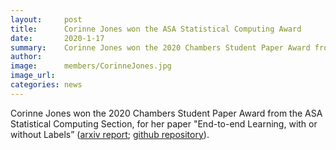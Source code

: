 ```yaml
---
layout:     post
title:      Corinne Jones won the ASA Statistical Computing Award
date:       2020-1-17
summary:    Corinne Jones won the 2020 Chambers Student Paper Award from the ASA Statistical Computing Section, for her paper "End-to-end Learning, with or without Labels”.
author:     
image:      members/CorinneJones.jpg
image_url:  
categories: news
---
```

Corinne Jones won the 2020 Chambers Student Paper Award from the ASA Statistical Computing Section, for her paper "End-to-end Learning,
with or without Labels” ([arxiv report](https://arxiv.org/abs/1912.12979); [github repository](https://github.com/cjones6/xsdc)).
